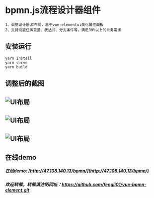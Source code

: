 # bpmn.js流程设计器组件
```
1、调整设计器UI布局，基于vue-elementui美化属性面板
2、支持设置任务变量、表达式、分支条件等，满足90%以上的业务需求
```
## 安装运行
```
yarn install
yarn serve
yarn build
```
## 调整后的截图
![UI布局](http://47.108.140.13/images/pic1.png)
---
![UI布局](http://47.108.140.13/images/pic2.png)
---
![UI布局](http://47.108.140.13/images/pic3.png)
---

## 在线demo
##### 在线demo: [http://47.108.140.13/bpmn/](http://47.108.140.13/bpmn/)
##### 欢迎转载，转载请注明网址：https://github.com/fengli01/vue-bpmn-element.git

